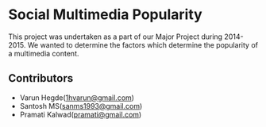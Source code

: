 # Social Multimedia Popularity

This project was undertaken as a part of our Major Project during 2014-2015. We wanted to determine the factors which determine the popularity of a multimedia content.


## Contributors

+ Varun Hegde(1hvarun@gmail.com)
+ Santosh MS(sanms1993@gmail.com)
+ Pramati Kalwad(pramati@gmail.com)
